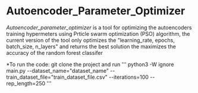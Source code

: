 # Autoencoder_Parameter_Optimizer

_Autoencoder_parameter_optimizer_ is a tool for optimizing the autoencoders training hypermeters using Prticle swarm optimization (PSO) algorithm, the current version of the tool only optimizes the "learning_rate, epochs, batch_size, n_layers" and returns the best solution the maximizes the accuracy of the random forest classifer 

*To run the code:
git clone the project and run 
'''
python3 -W ignore main.py --dataset_name="dataset_name" --train_dataset_file="train_dataset_file.csv" --iterations=100 --rep_length=250
'''
